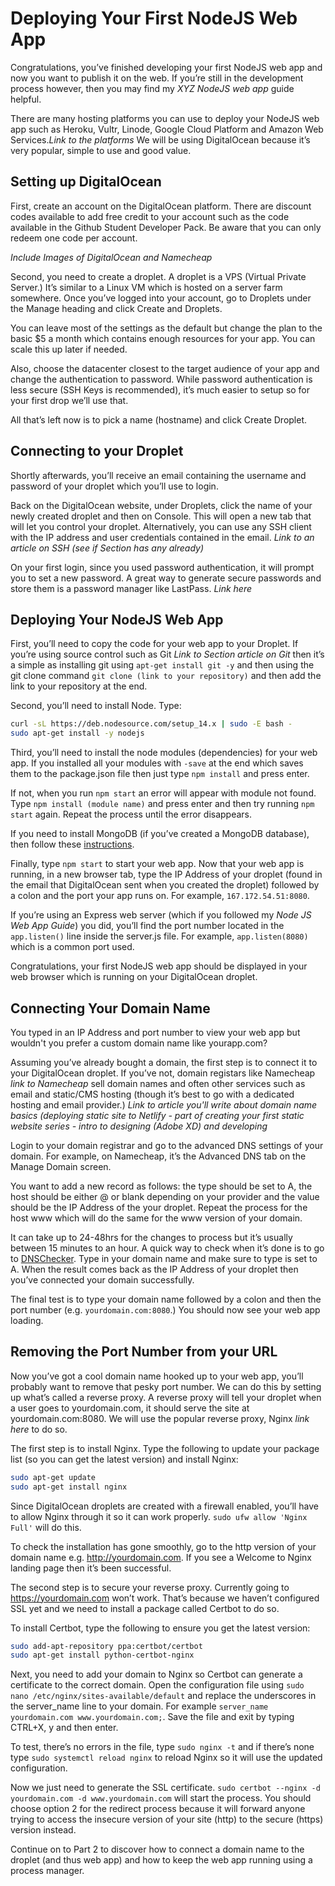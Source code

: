 # Deploying Your First NodeJS Web App
Congratulations, you’ve finished developing your first NodeJS web app and now you want to publish it on the web. If you’re still in the development process however, then you may find my *XYZ NodeJS web app* guide helpful. 

There are many hosting platforms you can use to deploy your NodeJS web app such as Heroku, Vultr, Linode, Google Cloud Platform and Amazon Web Services.*Link to the platforms* We will be using DigitalOcean because it’s very popular, simple to use and good value.

## Setting up DigitalOcean

First, create an account on the DigitalOcean platform. There are discount codes available to add free credit to your account such as the code available in the Github Student Developer Pack. Be aware that you can only redeem one code per account.

*Include Images of DigitalOcean and Namecheap*

Second, you need to create a droplet. A droplet is a VPS (Virtual Private Server.) It’s similar to a Linux VM which is hosted on a server farm somewhere. Once you’ve logged into your account, go to Droplets under the Manage heading and click Create and Droplets. 

You can leave most of the settings as the default but change the plan to the basic $5 a month which contains enough resources for your app. You can scale this up later if needed. 

Also, choose the datacenter closest to the target audience of your app and change the authentication to password. While password authentication is less secure (SSH Keys is recommended), it’s much easier to setup so for your first drop we’ll use that. 

All that’s left now is to pick a name (hostname) and click Create Droplet.

## Connecting to your Droplet
Shortly afterwards, you’ll receive an email containing the username and password of your droplet which you’ll use to login. 

Back on the DigitalOcean website, under Droplets, click the name of your newly created droplet and then on Console. This will open a new tab that will let you control your droplet. Alternatively, you can use any SSH client with the IP address and user credentials contained in the email. *Link to an article on SSH (see if Section has any already)*

On your first login, since you used password authentication, it will prompt you to set a new password. A great way to generate secure passwords and store them is a password manager like LastPass. *Link here*  

## Deploying Your NodeJS Web App
First, you’ll need to copy the code for your web app to your Droplet. If you’re using source control such as Git *Link to Section article on Git* then it’s a simple as installing git using `apt-get install git -y`  and then using the git clone command  `git clone (link to your repository)` and then add the link to your repository at the end.

Second, you’ll need to install Node. Type:

```bash
curl -sL https://deb.nodesource.com/setup_14.x | sudo -E bash -
sudo apt-get install -y nodejs
```

Third, you’ll need to install the node modules (dependencies) for your web app. If you installed all your modules with `-save` at the end which saves them to the package.json file then just type `npm install` and press enter. 

If not, when you run `npm start`  an error will appear with module not found. Type `npm install (module name)`  and press enter and then try running `npm start`  again. Repeat the process until the error disappears. 

If you need to install MongoDB (if you’ve created a MongoDB database), then follow these [instructions](https://docs.mongodb.com/manual/tutorial/install-mongodb-on-ubuntu/#install-mongodb-community-edition).

Finally, type `npm start`  to start your web app. Now that your web app is running, in a new browser tab, type the IP Address of your droplet (found in the email that DigitalOcean sent when you created the droplet) followed by a colon and the port your app runs on. For example, `167.172.54.51:8080`.

If you’re using an Express web server (which if you followed my *Node JS Web App Guide*) you did, you’ll find the port number located in the  `app.listen()`  line inside the server.js file. For example,  `app.listen(8080)`  which is a common port used. 

Congratulations, your first NodeJS web app should be displayed in your web browser which is running on your DigitalOcean droplet.

## Connecting Your Domain Name
You typed in an IP Address and port number to view your web app but wouldn't you prefer a custom domain name like yourapp.com? 

Assuming you’ve already bought a domain, the first step is to connect it to your DigitalOcean droplet. If you’ve not, domain registars like Namecheap *link to Namecheap* sell domain names and often other services such as email and static/CMS hosting (though it’s best to go with a dedicated hosting and email provider.) *Link to article you'll write about domain name basics (deploying static site to Netlify - part of creating your first static website series - intro to designing (Adobe XD) and developing*

Login to your domain registrar and go to the advanced DNS settings of your domain. For example, on Namecheap, it’s the Advanced DNS tab on the Manage Domain screen. 

You want to add a new record as follows: the type should be set to A, the host should be either @ or blank depending on your provider and the value should be the IP Address of the your droplet. Repeat the process for the host www which will do the same for the www version of your domain.

It can take up to  24-48hrs for the changes to process but it’s usually between 15 minutes to an hour. A quick way to check when it’s done is to go to [DNSChecker](dnschecker.org). Type in your domain name and make sure to type is set to A. When the result comes back as the IP Address of your droplet then you’ve connected your domain successfully.

The final test is to type your domain name followed by a colon and then the port number (e.g. `yourdomain.com:8080`.) You should now see your web app loading. 

## Removing the Port Number from your URL
Now you’ve got a cool domain name hooked up to your web app, you’ll probably want to remove that pesky port number. We can do this by setting up what’s called a reverse proxy. A reverse proxy will tell your droplet when a user goes to yourdomain.com, it should serve the site at yourdomain.com:8080. We will use the popular reverse proxy, Nginx *link here* to do so.

The first step is to install Nginx. Type the following to update your package list (so you can get the latest version) and install Nginx:

```bash
sudo apt-get update
sudo apt-get install nginx
```

Since DigitalOcean droplets are created with a firewall enabled, you’ll have to allow Nginx through it so it can work properly.  `sudo ufw allow 'Nginx Full'` will do this. 

To check the installation has gone smoothly, go to the http version of your domain name e.g. http://yourdomain.com. If you see a Welcome to Nginx landing page then it’s been successful. 

The second step is to secure your reverse proxy. Currently going to https://yourdomain.com won’t work. That’s because we haven’t configured SSL yet and we need to install a package called Certbot to do so.

To install Certbot, type the following to ensure you get the latest version:

```bash
sudo add-apt-repository ppa:certbot/certbot
sudo apt-get install python-certbot-nginx
```

Next, you need to add your domain to Nginx so Certbot can generate a certificate to the correct domain. Open the configuration file using `sudo nano /etc/nginx/sites-available/default` and replace the underscores in the server_name line to your domain. For example  `server_name yourdomain.com www.yourdomain.com;`. Save the file and exit by typing CTRL+X, y and then enter.

To test, there’s no errors in the file, type  `sudo nginx -t`  and if there’s none type  `sudo systemctl reload nginx`  to reload Nginx so it will use the updated configuration.

Now we just need to generate the SSL certificate.  `sudo certbot --nginx -d yourdomain.com -d www.yourdomain.com` will start the process.  You should choose option 2 for the redirect process because it will forward anyone trying to access the insecure version of your site (http) to the secure (https) version instead.

Continue on to Part 2 to discover how to connect a domain name to the droplet (and thus web app) and how to keep the web app running using a process manager.